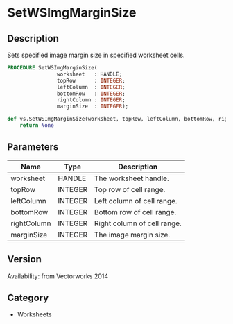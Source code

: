 # SetWSImgMarginSize

## Description
Sets specified image margin size in specified worksheet cells.

```pascal
PROCEDURE SetWSImgMarginSize(
				worksheet   : HANDLE;
				topRow      : INTEGER;
				leftColumn  : INTEGER;
				bottomRow   : INTEGER;
				rightColumn : INTEGER;
				marginSize  : INTEGER);
```

```python
def vs.SetWSImgMarginSize(worksheet, topRow, leftColumn, bottomRow, rightColumn, marginSize):
    return None
```

## Parameters
|Name|Type|Description|
|---|---|---|
|worksheet|HANDLE|The worksheet handle.|
|topRow|INTEGER|Top row of cell range.|
|leftColumn|INTEGER|Left column of cell range.|
|bottomRow|INTEGER|Bottom row of cell range.|
|rightColumn|INTEGER|Right column of cell range.|
|marginSize|INTEGER|The image margin size.|

## Version
Availability: from Vectorworks 2014

## Category
* Worksheets

